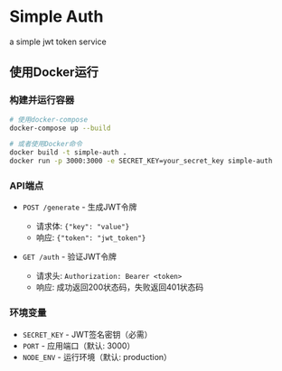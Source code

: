 # Simple Auth

a simple jwt token service

## 使用Docker运行

### 构建并运行容器

```bash
# 使用docker-compose
docker-compose up --build

# 或者使用Docker命令
docker build -t simple-auth .
docker run -p 3000:3000 -e SECRET_KEY=your_secret_key simple-auth
```

### API端点

- `POST /generate` - 生成JWT令牌
  - 请求体: `{"key": "value"}`
  - 响应: `{"token": "jwt_token"}`

- `GET /auth` - 验证JWT令牌
  - 请求头: `Authorization: Bearer <token>`
  - 响应: 成功返回200状态码，失败返回401状态码

### 环境变量

- `SECRET_KEY` - JWT签名密钥（必需）
- `PORT` - 应用端口（默认: 3000）
- `NODE_ENV` - 运行环境（默认: production）
